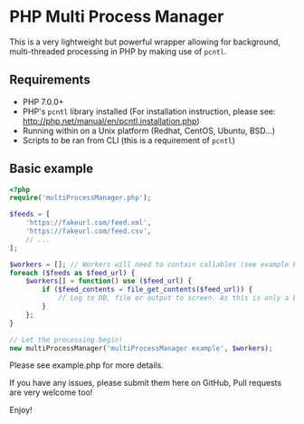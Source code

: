 # PHP Multi Process Manager
This is a very lightweight but powerful wrapper allowing for background, multi-threaded processing in PHP by making use of `pcntl`.

## Requirements
 - PHP 7.0.0+
 - PHP's `pcntl` library installed (For installation instruction, please see: http://php.net/manual/en/pcntl.installation.php)
 - Running within on a Unix platform (Redhat, CentOS, Ubuntu, BSD...)
 - Scripts to be ran from CLI (this is a requirement of `pcntl`)

## Basic example
```php
<?php
require('multiProcessManager.php');

$feeds = [
    'https://fakeurl.com/feed.xml',
    'https://fakeurl.com/feed.csv',
    // ...
];

$workers = []; // Workers will need to contain callables (see example below)
foreach ($feeds as $feed_url) {
    $workers[] = function() use ($feed_url) {
        if ($feed_contents = file_get_contents($feed_url)) {
            // Log to DB, file or output to screen. As this is only a basic example, we won't bother doing so here.
        }
    };
}

// Let the processing begin!
new multiProcessManager('multiProcessManager example', $workers);
```
Please see example.php for more details.

If you have any issues, please submit them here on GitHub, Pull requests are very welcome too!

Enjoy!
